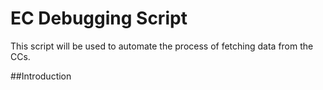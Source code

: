 # EC Debugging Script

This script will be used to automate the process of fetching data from the CCs.

##Introduction
